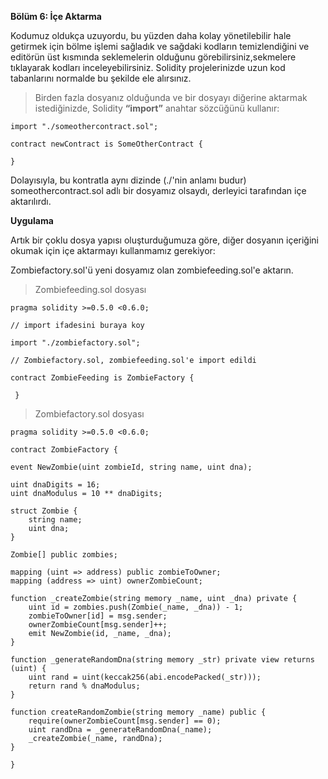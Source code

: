   **Bölüm 6: İçe Aktarma**
  
  
Kodumuz oldukça uzuyordu, bu yüzden daha kolay yönetilebilir hale getirmek için bölme işlemi sağladık ve  sağdaki kodların temizlendiğini ve editörün üst kısmında seklemelerin olduğunu görebilirsiniz,sekmelere tıklayarak kodları inceleyebilirsiniz. 
Solidity projelerinizde uzun kod tabanlarını normalde bu şekilde ele alırsınız.

>Birden fazla dosyanız olduğunda ve bir dosyayı diğerine aktarmak istediğinizde, Solidity **“import”** anahtar sözcüğünü kullanır:

    import "./someothercontract.sol";

    contract newContract is SomeOtherContract {

    } 

Dolayısıyla, bu kontratla aynı dizinde (./'nin anlamı budur) someothercontract.sol adlı bir dosyamız olsaydı, derleyici tarafından içe aktarılırdı.

**Uygulama**

Artık bir çoklu dosya yapısı oluşturduğumuza göre, diğer dosyanın içeriğini okumak için içe aktarmayı kullanmamız gerekiyor:

Zombiefactory.sol'ü yeni dosyamız olan zombiefeeding.sol'e aktarın.

>Zombiefeeding.sol dosyası

    pragma solidity >=0.5.0 <0.6.0;

    // import ifadesini buraya koy
    
    import "./zombiefactory.sol";
    
    // Zombiefactory.sol, zombiefeeding.sol'e import edildi

    contract ZombieFeeding is ZombieFactory {

     }


>Zombiefactory.sol dosyası 

    pragma solidity >=0.5.0 <0.6.0;

    contract ZombieFactory {

    event NewZombie(uint zombieId, string name, uint dna);

    uint dnaDigits = 16;
    uint dnaModulus = 10 ** dnaDigits;

    struct Zombie {
        string name;
        uint dna;
    }

    Zombie[] public zombies;

    mapping (uint => address) public zombieToOwner;
    mapping (address => uint) ownerZombieCount;

    function _createZombie(string memory _name, uint _dna) private {
        uint id = zombies.push(Zombie(_name, _dna)) - 1;
        zombieToOwner[id] = msg.sender;
        ownerZombieCount[msg.sender]++;
        emit NewZombie(id, _name, _dna);
    }

    function _generateRandomDna(string memory _str) private view returns (uint) {
        uint rand = uint(keccak256(abi.encodePacked(_str)));
        return rand % dnaModulus;
    }

    function createRandomZombie(string memory _name) public {
        require(ownerZombieCount[msg.sender] == 0);
        uint randDna = _generateRandomDna(_name);
        _createZombie(_name, randDna);
    }

    }



